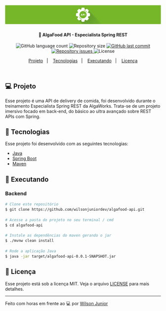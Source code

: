<h1 align="center">
    <a href="https://www.algaworks.com/" target="_blank">
      <img alt="Logo Especialista Spring REST" title="#especialista-spring-rest" src=".github/logo-especialista-spring-rest.png" />
    </a>
</h1>

<h4 align="center">
  🚀 AlgaFood API - Especialista Spring REST
</h4>

<p align="center">
  <img alt="GitHub language count" src="https://img.shields.io/github/languages/count/wilsonjuniordev/algaworks-algafood">

  <img alt="Repository size" src="https://img.shields.io/github/repo-size/wilsonjuniordev/algaworks-algafood">

  <a href="https://github.com/wilsonjuniordev/algaworks-algafood/commits/master">
    <img alt="GitHub last commit" src="https://img.shields.io/github/last-commit/wilsonjuniordev/algaworks-algafood">
  </a>

  <a href="https://github.com/wilsonjuniordev/algaworks-algafood/issues">
    <img alt="Repository issues" src="https://img.shields.io/github/issues/wilsonjuniordev/algaworks-algafood">
  </a>

  <img alt="License" src="https://img.shields.io/badge/license-MIT-brightgreen">
</p>

<p align="center">
  <a href="#computer-projeto">Projeto</a>&nbsp;&nbsp;&nbsp;|&nbsp;&nbsp;&nbsp;
  <!-- <a href="#-layout">Layout</a>&nbsp;&nbsp;&nbsp;|&nbsp;&nbsp;&nbsp; -->
  <a href="#rocket-tecnologias">Tecnologias</a>&nbsp;&nbsp;&nbsp;|&nbsp;&nbsp;&nbsp;
  <a href="#notebook-executando">Executando</a>&nbsp;&nbsp;&nbsp;|&nbsp;&nbsp;&nbsp;
  <a href="#memo-licença">Licença</a>
</p>
<br>

## :computer: Projeto

Esse projeto é uma API de delivery de comida, foi desenvolvido durante o treinamento Especialista Spring REST da AlgaWorks. Trata-se de um projeto imersivo focado em back-end, do básico ao ultra avançado sobre REST APIs com Spring.

<!--- ## 🎨 Layout --->

<!--- Você pode encontrar o layout nesse link: --->

## :rocket: Tecnologias

Esse projeto foi desenvolvido com as seguintes tecnologias:

- [Java](https://docs.oracle.com/en/java/)
- [Spring Boot](https://docs.spring.io/spring-boot/docs/current/reference/htmlsingle/)
- [Maven](https://maven.apache.org/guides/index.html)

## :notebook: Executando

### Backend

```bash
# Clone este repositório
$ git clone https://github.com/wilsonjuniordev/algafood-api.git

# Acesse a pasta do projeto no seu terminal / cmd
$ cd algafood-api

# Instale as dependências do maven gerando o jar
$ ./mvnw clean install

# Rode a aplicação Java
$ java -jar target/algafood-api-0.0.1-SNAPSHOT.jar
```

## :memo: Licença

Esse projeto está sob a licença MIT. Veja o arquivo [LICENSE](LICENSE) para mais detalhes.

---

Feito com horas em frente ao :computer: por [Wilson Junior](http://wilsonjunior.net/)